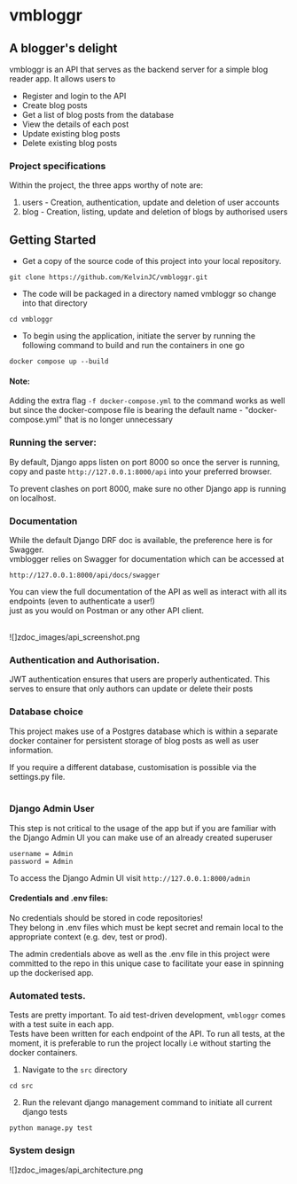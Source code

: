 # vmbloggr

## A blogger's delight


vmbloggr is an API that serves as the backend server for a simple blog reader app. It allows users to 
* Register and login to the API
* Create blog posts
* Get a list of blog posts from the database
* View the details of each post
* Update existing blog posts
* Delete existing blog posts


### Project specifications
Within the project, the three apps worthy of note are:
1. users - Creation, authentication, update and deletion of user accounts 
2. blog - Creation, listing, update and deletion of blogs by authorised users  



## Getting Started

* Get a copy of the source code of this project into your local repository.

```
git clone https://github.com/KelvinJC/vmbloggr.git
```

* The code will be packaged in a directory named vmbloggr so change into that directory

```
cd vmbloggr
```

* To begin using the application, initiate the server by running the following command to build and run the containers in one go

```
docker compose up --build 
```
#### Note:
Adding the extra flag `-f docker-compose.yml` to the command works as well 
but since the docker-compose file is bearing the default name - "docker-compose.yml" 
that is no longer unnecessary


### Running the server:
By default, Django apps listen on port 8000 so once the server is running, 
copy and paste ```http://127.0.0.1:8000/api``` into your preferred browser.<br>

To prevent clashes on port 8000, make sure no other Django app is running on localhost.


### Documentation
While the default Django DRF doc is available, the preference here is for Swagger. <br>
vmblogger relies on Swagger for documentation which can be accessed at

```http://127.0.0.1:8000/api/docs/swagger``` 

You can view the full documentation of the API as well as interact with all its endpoints (even to authenticate a user!) <br>
just as you would on Postman or any other API client.

<br>
![]zdoc_images/api_screenshot.png


### Authentication and Authorisation.

JWT authentication ensures that users are properly authenticated. 
This serves to ensure that only authors can update or delete their posts

### Database choice
This project makes use of a Postgres database which is within a separate docker container 
for persistent storage of blog posts as well as user information. 

If you require a different database, customisation is possible via the settings.py file. <br><br>


### Django Admin User
This step is not critical to the usage of the app but if you are familiar with the Django Admin UI you can make use of an already created superuser 

```
username = Admin
password = Admin
```

To access the Django Admin UI visit ```http://127.0.0.1:8000/admin```

#### Credentials and .env files: 
No credentials should be stored in code repositories! <br>
They belong in .env files which must be kept secret and remain local to the appropriate context (e.g. dev, test or prod). 

The admin credentials above as well as the .env file in this project were committed to the repo 
in this unique case to facilitate your ease in spinning up the dockerised app.


### Automated tests. 
Tests are pretty important. To aid test-driven development, ```vmbloggr``` comes with a test suite in each app. <br>
Tests have been written for each endpoint of the API.
To run all tests, at the moment, it is preferable to run the project locally i.e without starting the docker containers.


1. Navigate to the ```src``` directory

```
cd src
```

2. Run the relevant django management command to initiate all current django tests<br>

```
python manage.py test
```

### System design

![]zdoc_images/api_architecture.png